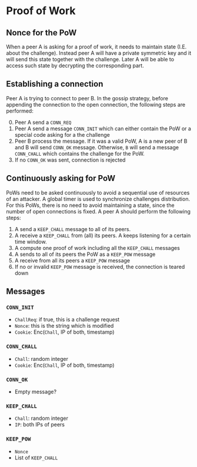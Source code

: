 # Proof of Work 

## Nonce for the PoW

When a peer A is asking for a proof of work, it needs to maintain state (I.E. about the challenge). Instead peer A will have a private symmetric key and it will send this state together with the challenge. Later A will be able to access such state by decrypting the corresponding part.

## Establishing a connection

Peer A is trying to connect to peer B. In the gossip strategy, before appending the connection to the open connection, the following steps are performed:

0. Peer A send a `CONN_REQ`
1. Peer A send a message `CONN_INIT` which can either contain the PoW or a special code asking for a the challenge
2. Peer B process the message. If it was a valid PoW, A is a new peer of B and B will send `CONN_OK` message. Otherwise, `B` will send a message `CONN_CHALL` which contains the challenge for the PoW.
3. If no `CONN_OK` was sent, connection is rejected

## Continuously asking for PoW

PoWs need to be asked continuously to avoid a sequential use of resources of an attacker. A global timer is used to synchronize challenges distribution. For this PoWs, there is no need to avoid maintaining a state, since the number of open connections is fixed. A peer A should perform the following steps:

1. A send a `KEEP_CHALL` message to all of its peers. 
2. A receive a `KEEP_CHALL` from (all) its peers. A keeps listening for a certain time window.
3. A compute one proof of work including all the `KEEP_CHALL` messages
4. A sends to all of its peers the PoW as a `KEEP_POW` message
5. A receive from all its peers a `KEEP_POW` message
6. If no or invalid `KEEP_POW` message is received, the connection is teared down

## Messages

### `CONN_INIT`

- `ChallReq`: if true, this is a challenge request
- `Nonce`: this is the string which is modified 
- `Cookie`: Enc(`Chall`, IP of both, timestamp)

### `CONN_CHALL`

- `Chall`: random integer
- `Cookie`: Enc(`Chall`, IP of both, timestamp)

### `CONN_OK`

- Empty message?

### `KEEP_CHALL`

- `Chall`: random integer
- `IP`: both IPs of peers

### `KEEP_POW`

- `Nonce`
- List of `KEEP_CHALL`